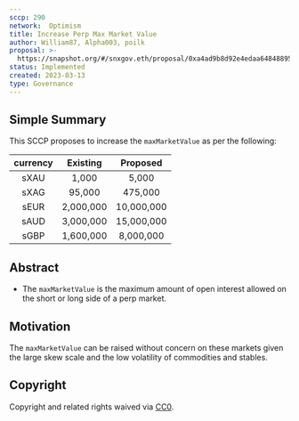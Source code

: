 ```yaml
---
sccp: 290
network:  Optimism
title: Increase Perp Max Market Value
author: William87, Alpha003, poilk
proposal: >-
  https://snapshot.org/#/snxgov.eth/proposal/0xa4ad9b8d92e4edaa64848895af5a3e38dd3a5e03e3d676ac9e0f0c93c084a326
status: Implemented
created: 2023-03-13
type: Governance
---
```


## Simple Summary

<!--"If you can't explain it simply, you don't understand it well enough." Provide a simplified and layman-accessible explanation of the SCCP.-->

This SCCP proposes to increase the `maxMarketValue` as per the following:

| currency 	|  Existing 	|  Proposed  	|
|:--------:	|:---------:	|:----------:	|
|   sXAU   	|   1,000   	|    5,000   	|
|   sXAG   	|   95,000  	|   475,000  	|
|   sEUR   	| 2,000,000 	| 10,000,000 	|
|   sAUD   	| 3,000,000 	| 15,000,000 	|
|   sGBP   	| 1,600,000 	|  8,000,000 	|

## Abstract

<!--A short (~200 word) description of the variable change proposed.-->

- The `maxMarketValue` is the maximum amount of open interest allowed on the short or long side of a perp market.

## Motivation

<!--The motivation is critical for SCCPs that want to update variables within Synthetix. It should clearly explain why the existing variable is not incentive aligned. SCCP submissions without sufficient motivation may be rejected outright.-->

The `maxMarketValue` can be raised without concern on these markets given the large skew scale and the low volatility of commodities and stables.

## Copyright

Copyright and related rights waived via [CC0](https://creativecommons.org/publicdomain/zero/1.0/).
